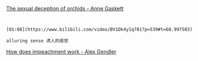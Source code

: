 [The sexual deception of orchids - Anne Gaskett](https://www.bilibili.com/video/BV1Dk4y1q781?p=539)

```ad-note


[01:08](https://www.bilibili.com/video/BV1Dk4y1q781?p=539#t=68.997583)

alluring sense 诱人的感觉

```

[How does impeachment work - Alex Gendler](https://www.bilibili.com/video/BV1Dk4y1q781?p=540)